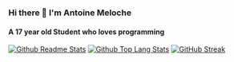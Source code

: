 ### Hi there 👋 I'm Antoine Meloche
#### A 17 year old Student who loves programming

[![Github Readme Stats](https://github-readme-stats.vercel.app/api?username=Antoine-Meloche&count_private=true&show_icons=true&theme=dracula)](#)
[![Github Top Lang Stats](https://github-readme-stats.vercel.app/api/top-langs/?username=Antoine-Meloche&layout=compact&theme=dracula)](#)
[![GitHub Streak](https://github-readme-streak-stats.herokuapp.com?user=Antoine-Meloche&theme=dracula&hide_border=true&border_radius=5&date_format=n%2Fj%5B%2FY%5D)](https://git.io/streak-stats)
